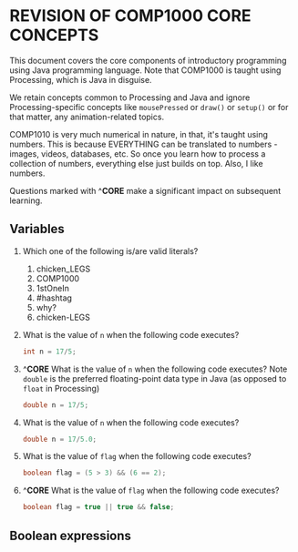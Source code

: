 # REVISION OF COMP1000 CORE CONCEPTS 

This document covers the core components of introductory programming using Java programming language. Note that COMP1000 is taught using Processing, which is Java in disguise. 

We retain concepts common to Processing and Java and ignore Processing-specific concepts like `mousePressed` or `draw()` or `setup()` or for that matter, any animation-related topics.

COMP1010 is very much numerical in nature, in that, it's taught using numbers. This is because EVERYTHING can be translated to numbers - images, videos, databases, etc. So once you learn how to process a collection of numbers, everything else just builds on top. Also, I like numbers.

Questions marked with ^**CORE** make a significant impact on subsequent learning.

## Variables

1. Which one of the following is/are valid literals?
	1. chicken_LEGS
	2. COMP1000
	3. 1stOneIn
	4. #hashtag
	5. why?
	6. chicken-LEGS

2. What is the value of `n` when the following code executes?

	```java
	int n = 17/5;
	``` 

3. ^**CORE** What is the value of `n` when the following code executes? Note `double` is the preferred floating-point data type in Java (as opposed to `float` in Processing)

	```java
	double n = 17/5;
	``` 
	
4. What is the value of `n` when the following code executes?

	```java
	double n = 17/5.0;
	``` 

5. What is the value of `flag` when the following code executes?

	```java
	boolean flag = (5 > 3) && (6 == 2);
	``` 

6. ^**CORE** What is the value of `flag` when the following code executes?

	```java
	boolean flag = true || true && false;
	```	
	
## Boolean expressions

